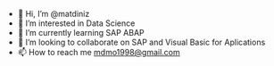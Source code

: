 - 👋 Hi, I’m @matdiniz
- 👀 I’m interested in Data Science
- 🌱 I’m currently learning SAP ABAP
- 💞️ I’m looking to collaborate on SAP and Visual Basic for Aplications
- 📫 How to reach me mdmo1998@gmail.com

<!---
matdiniz/matdiniz is a ✨ special ✨ repository because its `README.md` (this file) appears on your GitHub profile.
You can click the Preview link to take a look at your changes.
--->
